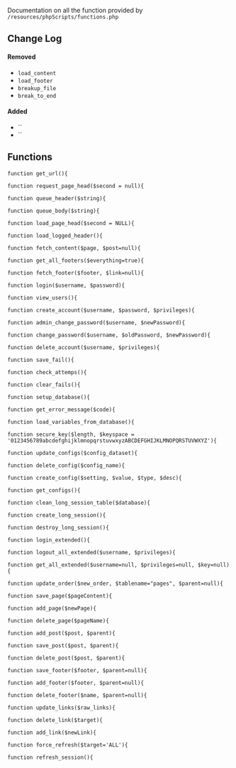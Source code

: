 Documentation on all the function provided by `/resources/phpScripts/functions.php`

## Change Log ##

#### Removed ####
* `load_content`
* `load_footer`
* `breakup_file`
* `break_to_end`

#### Added ####
* ``
* ``

## Functions ##

`function get_url(){`

`function request_page_head($second = null){`

`function queue_header($string){`

`function queue_body($string){`

`function load_page_head($second = NULL){`

`function load_logged_header(){`

`function fetch_content($page, $post=null){`

`function get_all_footers($everything=true){`

`function fetch_footer($footer, $link=null){`

`function login($username, $password){`

`function view_users(){`

`function create_account($username, $password, $privileges){`

`function admin_change_password($username, $newPassword){`

`function change_password($username, $oldPassword, $newPassword){`

`function delete_account($username, $privileges){`

`function save_fail(){`

`function check_attemps(){`

`function clear_fails(){`

`function setup_database(){`

`function get_error_message($code){`

`function load_variables_from_database(){`

`function secure_key($length, $keyspace = '0123456789abcdefghijklmnopqrstuvwxyzABCDEFGHIJKLMNOPQRSTUVWXYZ'){`

`function update_configs($config_dataset){`

`function delete_config($config_name){`

`function create_config($setting, $value, $type, $desc){`

`function get_configs(){`

`function clean_long_session_table($database){`

`function create_long_session(){`

`function destroy_long_session(){`

`function login_extended(){`

`function logout_all_extended($username, $privileges){`

`function get_all_extended($username=null, $privileges=null, $key=null){`

`function update_order($new_order, $tablename="pages", $parent=null){`

`function save_page($pageContent){`

`function add_page($newPage){`

`function delete_page($pageName){`

`function add_post($post, $parent){`

`function save_post($post, $parent){`

`function delete_post($post, $parent){`

`function save_footer($footer, $parent=null){`

`function add_footer($footer, $parent=null){`

`function delete_footer($name, $parent=null){`

`function update_links($raw_links){`

`function delete_link($target){`

`function add_link($newLink){`

`function force_refresh($target='ALL'){`

`function refresh_session(){`
